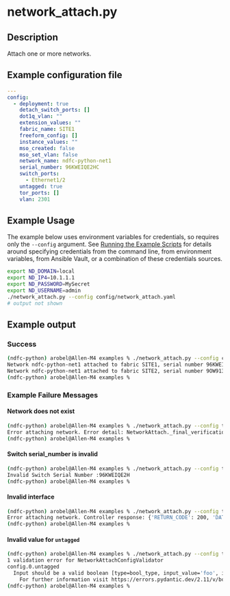 # network_attach.py

## Description

Attach one or more networks.

## Example configuration file

``` yaml title="config/network_attach.yaml"
---
config:
  - deployment: true
    detach_switch_ports: []
    dot1q_vlan: ""
    extension_values: ""
    fabric_name: SITE1
    freeform_config: []
    instance_values: ""
    mso_created: false
    mso_set_vlan: false
    network_name: ndfc-python-net1
    serial_number: 96KWEIQE2HC
    switch_ports:
      - Ethernet1/2
    untagged: true
    tor_ports: []
    vlan: 2301
```

## Example Usage

The example below uses environment variables for credentials, so requires
only the `--config` argument.  See [Running the Example Scripts]
for details around specifying credentials from the command line, from
environment variables, from Ansible Vault, or a combination of these
credentials sources.

[Running the Example Scripts]: ../setup/running-the-example-scripts.md

``` bash
export ND_DOMAIN=local
export ND_IP4=10.1.1.1
export ND_PASSWORD=MySecret
export ND_USERNAME=admin
./network_attach.py --config config/network_attach.yaml
# output not shown
```

## Example output

### Success

``` bash
(ndfc-python) arobel@Allen-M4 examples % ./network_attach.py --config config/network_attach.yaml
Network ndfc-python-net1 attached to fabric SITE1, serial number 96KWEIQE2HC.
Network ndfc-python-net1 attached to fabric SITE2, serial number 9OW9132EH2M.
(ndfc-python) arobel@Allen-M4 examples %
```

### Example Failure Messages

#### Network does not exist

``` bash
(ndfc-python) arobel@Allen-M4 examples % ./network_attach.py --config test_network_attach.yaml
Error attaching network. Error detail: NetworkAttach._final_verification: networkName foo does not exist in fabric SITE1. Create it first before calling NetworkAttach.commit
(ndfc-python) arobel@Allen-M4 examples %
```

#### Switch serial_number is invalid

``` bash
(ndfc-python) arobel@Allen-M4 examples % ./network_attach.py --config test_network_attach.yaml
Invalid Switch Serial Number :96KWEIQE2H
(ndfc-python) arobel@Allen-M4 examples %
```

#### Invalid interface

``` bash
(ndfc-python) arobel@Allen-M4 examples % ./network_attach.py --config test_network_attach.yaml
Error attaching network. Controller response: {'RETURN_CODE': 200, 'DATA': {'ndfc-python-net1-[96KWEIQE2HC/LE1]': 'Invalid Interfaces in LE1. Invalid interfaces are Po2.'}, 'MESSAGE': 'OK', 'METHOD': 'POST', 'REQUEST_PATH': 'https://192.168.7.7/appcenter/cisco/ndfc/api/v1/lan-fabric/rest/top-down/fabrics/SITE1/networks/attachments'}
(ndfc-python) arobel@Allen-M4 examples %
```

#### Invalid value for `untagged`

```bash
(ndfc-python) arobel@Allen-M4 examples % ./network_attach.py --config test_network_attach.yaml
1 validation error for NetworkAttachConfigValidator
config.0.untagged
  Input should be a valid boolean [type=bool_type, input_value='foo', input_type=str]
    For further information visit https://errors.pydantic.dev/2.11/v/bool_type
(ndfc-python) arobel@Allen-M4 examples %
```
